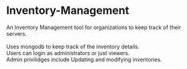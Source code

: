 # Inventory-Management
An Inventory Management tool for organizations to keep track of their servers.
<br><br>Uses mongodb to keep track of the inventory details.
<br>Users can login as administrators or just viewers.
<br>Admin privilidges include Updating and modifying inventories.
